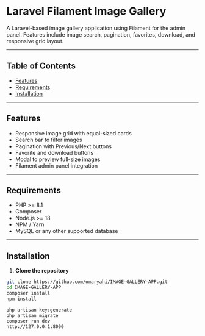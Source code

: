 # Laravel Filament Image Gallery

A Laravel-based image gallery application using Filament for the admin panel. Features include image search, pagination, favorites, download, and responsive grid layout.

---

## Table of Contents

- [Features](#features)  
- [Requirements](#requirements)  
- [Installation](#installation)  

---

## Features

- Responsive image grid with equal-sized cards  
- Search bar to filter images  
- Pagination with Previous/Next buttons  
- Favorite and download buttons  
- Modal to preview full-size images  
- Filament admin panel integration  

---

## Requirements

- PHP >= 8.1  
- Composer  
- Node.js >= 18  
- NPM / Yarn  
- MySQL or any other supported database  

---

## Installation

1. **Clone the repository**  

```bash
git clone https://github.com/omaryahi/IMAGE-GALLERY-APP.git
cd IMAGE-GALLERY-APP
composer install
npm install

php artisan key:generate
php artisan migrate
composer run dev
http://127.0.0.1:8000
```


